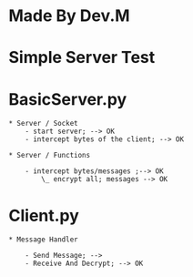 # Made By Dev.M

# Simple Server Test

# BasicServer.py

    * Server / Socket 
        - start server; --> OK
        - intercept bytes of the client; --> OK 

    * Server / Functions

        - intercept bytes/messages ;--> OK
            \_ encrypt all; messages --> OK
    
# Client.py

    * Message Handler

        - Send Message; -->
        - Receive And Decrypt; --> OK